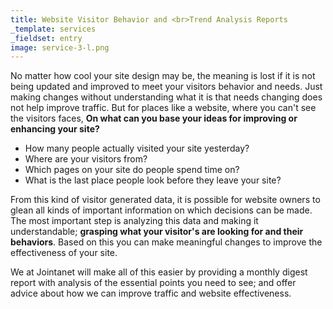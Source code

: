```yaml
---
title: Website Visitor Behavior and <br>Trend Analysis Reports
_template: services
_fieldset: entry
image: service-3-l.png
---
```

<!-- どんなにカッコイイ ウェブサイトでも、ただ作っただけで放置していては、残念ながら、誰の目にも触れられません。
ウェブサイトの内容を単に更新するだけではなく、改良/改善して行く必要があります。
ですが、訪問者の顔が見えないウェブサイトにおいて、**何を基に改良/改善を施せば良いのでしょうか？** -->
No matter how cool your site design may be, the meaning is lost if it is not being updated and improved to meet your visitors behavior and needs.  Just making changes without understanding what it is that needs changing does not help improve traffic.  But for places like a website, where you can't see the visitors faces, **On what can you base your ideas for improving or enhancing your site?**

- How many people actually visited your site yesterday?
- Where are your visitors from?
- Which pages on your site do people spend time on?
- What is the last place people look before they leave your site?

<!-- ウェブサイト所有者であるあなたは、これらの情報をウェブサイト訪問者が残すデータから細かに知る事ができます。その集積結果を上手く分析し、理解する事ができれば、**ウェブサイト訪問者の反応や動向を把握して、それを基に次の改良/改善点に繋げて行く**事ができます。 -->
From this kind of visitor generated data, it is possible for website owners to glean all kinds of important information on which decisions can be made. The most important step is analyzing this data and making it understandable; **grasping what your visitor&apos;s are looking for and their behaviors**. Based on this you can make meaningful changes to improve the effectiveness of your site.

<!-- ジョインタネットでは、ビジネスの実務で忙しいあなたの為に、これらの分析結果をダイジェストで毎月あなたにレポートし、次の改良/改善点に向けたアドバイスをご提供致します。 -->
We at Jointanet will make all of this easier by providing a monthly digest report with analysis of the essential points you need to see; and offer advice about how we can improve traffic and website effectiveness.
